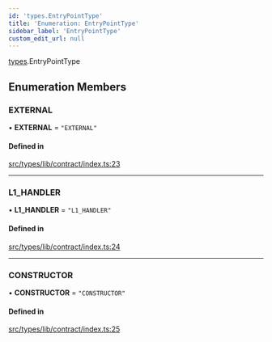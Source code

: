 ```yaml
---
id: 'types.EntryPointType'
title: 'Enumeration: EntryPointType'
sidebar_label: 'EntryPointType'
custom_edit_url: null
---
```


[types](../namespaces/types.md).EntryPointType

## Enumeration Members

### EXTERNAL

• **EXTERNAL** = `"EXTERNAL"`

#### Defined in

[src/types/lib/contract/index.ts:23](https://github.com/starknet-io/starknet.js/blob/v5.24.2/src/types/lib/contract/index.ts#L23)

---

### L1_HANDLER

• **L1_HANDLER** = `"L1_HANDLER"`

#### Defined in

[src/types/lib/contract/index.ts:24](https://github.com/starknet-io/starknet.js/blob/v5.24.2/src/types/lib/contract/index.ts#L24)

---

### CONSTRUCTOR

• **CONSTRUCTOR** = `"CONSTRUCTOR"`

#### Defined in

[src/types/lib/contract/index.ts:25](https://github.com/starknet-io/starknet.js/blob/v5.24.2/src/types/lib/contract/index.ts#L25)
